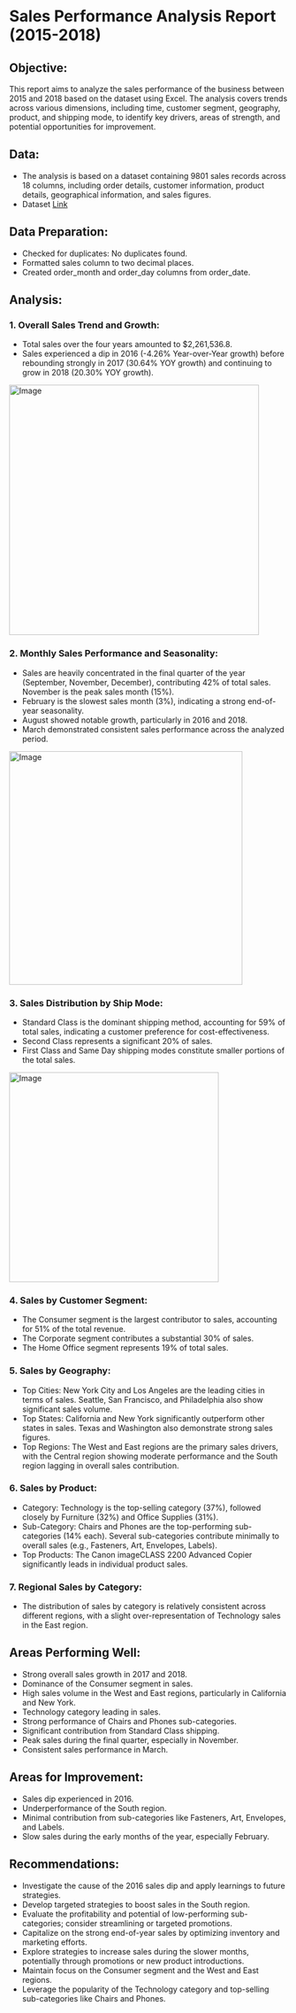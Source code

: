 # Sales Performance Analysis Report (2015-2018)
## Objective:
This report aims to analyze the sales performance of the business between 2015 and 2018 based on the dataset using Excel. The analysis covers trends across various dimensions, including time, customer segment, geography, product, and shipping mode, to identify key drivers, areas of strength, and potential opportunities for improvement.
## Data:
- The analysis is based on a dataset containing 9801 sales records across 18 columns, including order details, customer information, product details, geographical information, and sales figures.
- Dataset [Link](https://www.kaggle.com/datasets/bhanupratapbiswas/superstore-sales)
## Data Preparation:
- Checked for duplicates: No duplicates found.
- Formatted sales column to two decimal places.
- Created order_month and order_day columns from order_date.
## Analysis:
### 1. Overall Sales Trend and Growth:
- Total sales over the four years amounted to $2,261,536.8.
- Sales experienced a dip in 2016 (-4.26% Year-over-Year growth) before rebounding strongly in 2017 (30.64% YOY growth) and continuing to grow in 2018 (20.30% YOY growth).
<img width="452" alt="Image" src="https://github.com/user-attachments/assets/b12431f9-3c5d-4520-a076-cfe9f43d778e" />

### 2. Monthly Sales Performance and Seasonality:
- Sales are heavily concentrated in the final quarter of the year (September, November, December), contributing 42% of total sales. November is the peak sales month (15%).
- February is the slowest sales month (3%), indicating a strong end-of-year seasonality.
- August showed notable growth, particularly in 2016 and 2018.
- March demonstrated consistent sales performance across the analyzed period.
<img width="422" alt="Image" src="https://github.com/user-attachments/assets/acd3d239-a358-490e-9163-b7602ed575b9" />

### 3. Sales Distribution by Ship Mode:
- Standard Class is the dominant shipping method, accounting for 59% of total sales, indicating a customer preference for cost-effectiveness.
- Second Class represents a significant 20% of sales.
- First Class and Same Day shipping modes constitute smaller portions of the total sales.
<img width="379" alt="Image" src="https://github.com/user-attachments/assets/0eda2ddd-1a23-4433-9bcd-b1bd8b93f9e9" />

### 4. Sales by Customer Segment:
- The Consumer segment is the largest contributor to sales, accounting for 51% of the total revenue.
- The Corporate segment contributes a substantial 30% of sales.
- The Home Office segment represents 19% of total sales.
### 5. Sales by Geography:
- Top Cities: New York City and Los Angeles are the leading cities in terms of sales. Seattle, San Francisco, and Philadelphia also show significant sales volume.
- Top States: California and New York significantly outperform other states in sales. Texas and Washington also demonstrate strong sales figures.
- Top Regions: The West and East regions are the primary sales drivers, with the Central region showing moderate performance and the South region lagging in overall sales contribution.
### 6. Sales by Product:
- Category: Technology is the top-selling category (37%), followed closely by Furniture (32%) and Office Supplies (31%).
- Sub-Category: Chairs and Phones are the top-performing sub-categories (14% each). Several sub-categories contribute minimally to overall sales (e.g., Fasteners, Art, Envelopes, Labels).
- Top Products: The Canon imageCLASS 2200 Advanced Copier significantly leads in individual product sales.
### 7. Regional Sales by Category:
- The distribution of sales by category is relatively consistent across different regions, with a slight over-representation of Technology sales in the East region.
## Areas Performing Well:
- Strong overall sales growth in 2017 and 2018.
- Dominance of the Consumer segment in sales.
- High sales volume in the West and East regions, particularly in California and New York.
- Technology category leading in sales.
- Strong performance of Chairs and Phones sub-categories.
- Significant contribution from Standard Class shipping.
- Peak sales during the final quarter, especially in November.
- Consistent sales performance in March.
## Areas for Improvement:
- Sales dip experienced in 2016.
- Underperformance of the South region.
- Minimal contribution from sub-categories like Fasteners, Art, Envelopes, and Labels.
- Slow sales during the early months of the year, especially February.
## Recommendations:
- Investigate the cause of the 2016 sales dip and apply learnings to future strategies.
- Develop targeted strategies to boost sales in the South region.
- Evaluate the profitability and potential of low-performing sub-categories; consider streamlining or targeted promotions.
- Capitalize on the strong end-of-year sales by optimizing inventory and marketing efforts.
- Explore strategies to increase sales during the slower months, potentially through promotions or new product introductions.
- Maintain focus on the Consumer segment and the West and East regions.
- Leverage the popularity of the Technology category and top-selling sub-categories like Chairs and Phones.
